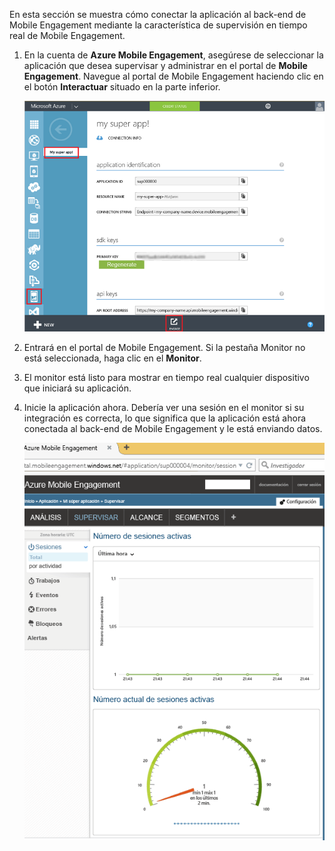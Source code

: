 En esta sección se muestra cómo conectar la aplicación al back-end de Mobile Engagement mediante la característica de supervisión en tiempo real de Mobile Engagement.

1. En la cuenta de **Azure Mobile Engagement**, asegúrese de seleccionar la aplicación que desea supervisar y administrar en el portal de **Mobile Engagement**. Navegue al portal de Mobile Engagement haciendo clic en el botón **Interactuar** situado en la parte inferior. 

	 ![](./media/mobile-engagement-connect-app-with-monitor/engage-button.png)

2. Entrará en el portal de Mobile Engagement. Si la pestaña Monitor no está seleccionada, haga clic en el **Monitor**.

3. El monitor está listo para mostrar en tiempo real cualquier dispositivo que iniciará su aplicación.
	 
4. Inicie la aplicación ahora. Debería ver una sesión en el monitor si su integración es correcta, lo que significa que la aplicación está ahora conectada al back-end de Mobile Engagement y le está enviando datos.
	
	 ![](./media/mobile-engagement-connect-app-with-monitor/monitor.png)

<!---HONumber=AcomDC_0615_2016-->